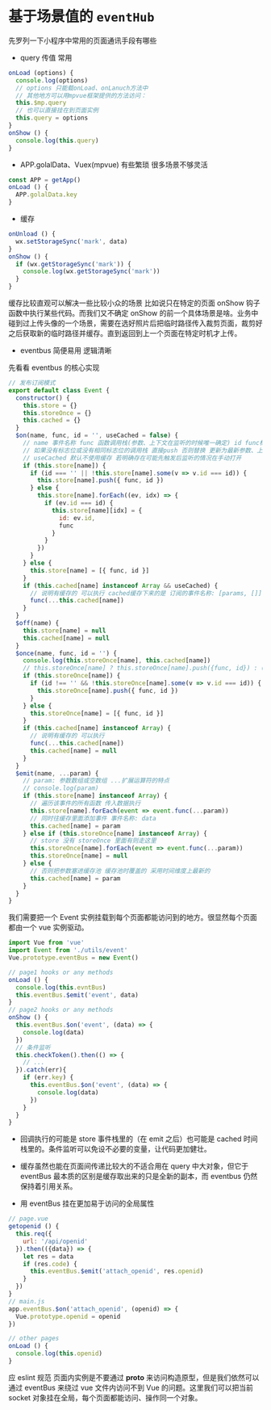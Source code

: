 # 基于场景值的 `eventHub`

先罗列一下小程序中常用的页面通讯手段有哪些

- query 传值 常用

```js
onLoad (options) {
  console.log(options)
  // options 只能载onLoad、onLanuch方法中
  // 其他地方可以用mpvue框架提供的方法访问：
  this.$mp.query
  // 也可以直接挂在到页面实例
  this.query = options
}
onShow () {
  console.log(this.query)
}
```

- APP.golalData、Vuex(mpvue) 有些繁琐 很多场景不够灵活

```js
const APP = getApp()
onLoad () {
  APP.golalData.key
}
```

- 缓存

```js
onUnload () {
  wx.setStorageSync('mark', data)
}
onShow () {
  if (wx.getStorageSync('mark')) {
    console.log(wx.getStorageSync('mark'))
  }
}
```

缓存比较直观可以解决一些比较小众的场景 比如说只在特定的页面 onShow 钩子函数中执行某些代码。而我们又不确定 onShow 的前一个具体场景是啥。业务中碰到过上传头像的一个场景，需要在选好照片后把临时路径传入裁剪页面，裁剪好之后获取新的临时路径并缓存。直到返回到上一个页面在特定时机才上传。

- eventbus 简便易用 逻辑清晰

先看看 eventbus 的核心实现

```js
// 发布订阅模式
export default class Event {
  constructor() {
    this.store = {}
    this.storeOnce = {}
    this.cached = {}
  }
  $on(name, func, id = '', useCached = false) {
    // name 事件名称 func 函数调用栈(参数、上下文在监听的时候唯一确定) id func标志位
    // 如果没有标志位或没有相同标志位的调用栈 直接push 否则替换 更新为最新参数、上下文的调用栈
    // useCached 默认不使用缓存 若明确存在可能先触发后监听的情况在手动打开
    if (this.store[name]) {
      if (id === '' || !this.store[name].some(v => v.id === id)) {
        this.store[name].push({ func, id })
      } else {
        this.store[name].forEach((ev, idx) => {
          if (ev.id === id) {
            this.store[name][idx] = {
              id: ev.id,
              func
            }
          }
        })
      }
    } else {
      this.store[name] = [{ func, id }]
    }
    if (this.cached[name] instanceof Array && useCached) {
      // 说明有缓存的 可以执行 cached缓存下来的是 订阅的事件名称: [params, []]  params是一个数组或空数组
      func(...this.cached[name])
    }
  }
  $off(name) {
    this.store[name] = null
    this.cached[name] = null
  }
  $once(name, func, id = '') {
    console.log(this.storeOnce[name], this.cached[name])
    // this.storeOnce[name] ? this.storeOnce[name].push({func, id}) : (this.storeOnce[name] = [func])
    if (this.storeOnce[name]) {
      if (id !== '' && !this.storeOnce[name].some(v => v.id === id)) {
        this.storeOnce[name].push({ func, id })
      }
    } else {
      this.storeOnce[name] = [{ func, id }]
    }
    if (this.cached[name] instanceof Array) {
      // 说明有缓存的 可以执行
      func(...this.cached[name])
      this.cached[name] = null
    }
  }
  $emit(name, ...param) {
    // param: 参数数组或空数组 ...扩展运算符的特点
    // console.log(param)
    if (this.store[name] instanceof Array) {
      // 遍历该事件的所有函数 传入数据执行
      this.store[name].forEach(event => event.func(...param))
      // 同时往缓存里面添加事件 事件名称: data
      this.cached[name] = param
    } else if (this.storeOnce[name] instanceof Array) {
      // store 没有 storeOnce 里面有则走这里
      this.storeOnce[name].forEach(event => event.func(...param))
      this.storeOnce[name] = null
    } else {
      // 否则把参数塞进缓存池 缓存池时覆盖的 采用时间维度上最新的
      this.cached[name] = param
    }
  }
}
```

我们需要把一个 Event 实例挂载到每个页面都能访问到的地方。很显然每个页面都由一个 vue 实例驱动。

```js
import Vue from 'vue'
import Event from './utils/event'
Vue.prototype.eventBus = new Event()
```

```js
// page1 hooks or any methods
onLoad () {
  console.log(this.evntBus)
  this.eventBus.$emit('event', data)
}
// page2 hooks or any methods
onShow () {
  this.eventBus.$on('event', (data) => {
    console.log(data)
  })
  // 条件监听
  this.checkToken().then(() => {
    // ...
  }).catch(err){
    if (err.key) {
      this.eventBus.$on('event', (data) => {
        console.log(data)
      })
    }
  }
}
```

- 回调执行的可能是 store 事件栈里的（在 emit 之后）也可能是 cached 时间栈里的。条件监听可以免设不必要的变量，让代码更加健壮。

- 缓存虽然也能在页面间传递比较大的不适合用在 query 中大对象，但它于 eventBus 最本质的区别是缓存取出来的只是全新的副本，而 eventbus 仍然保持着引用关系。

- 用 eventBus 挂在更加易于访问的全局属性

```js
// page.vue
getopenid () {
  this.req({
    url: '/api/openid'
  }).then(({data}) => {
    let res = data
    if (res.code) {
      this.eventBus.$emit('attach_openid', res.openid)
    }
  })
}
// main.js
app.eventBus.$on('attach_openid', (openid) => {
  Vue.prototype.openid = openid
})

// other pages
onLoad () {
  console.log(this.openid)
}
```

应 eslint 规范 页面内实例是不要通过 **proto** 来访问构造原型，但是我们依然可以通过 eventBus 来绕过 vue 文件内访问不到 Vue 的问题。这里我们可以把当前 socket 对象挂在全局，每个页面都能访问、操作同一个对象。
